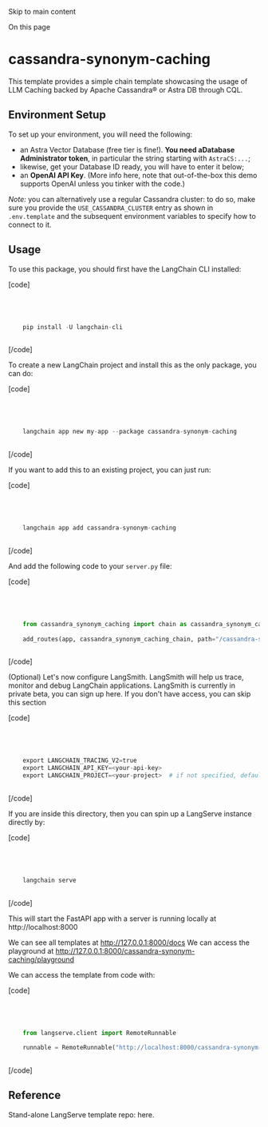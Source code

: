 

Skip to main content

On this page

# cassandra-synonym-caching

This template provides a simple chain template showcasing the usage of LLM Caching backed by Apache Cassandra® or Astra DB through CQL.

## Environment Setup​

To set up your environment, you will need the following:

  * an Astra Vector Database (free tier is fine!). **You need aDatabase Administrator token**, in particular the string starting with `AstraCS:...`;
  * likewise, get your Database ID ready, you will have to enter it below;
  * an **OpenAI API Key**. (More info here, note that out-of-the-box this demo supports OpenAI unless you tinker with the code.)

 _Note:_ you can alternatively use a regular Cassandra cluster: to do so, make sure you provide the `USE_CASSANDRA_CLUSTER` entry as shown in `.env.template` and the subsequent environment variables
to specify how to connect to it.

## Usage​

To use this package, you should first have the LangChain CLI installed:

[code]
```python




    pip install -U langchain-cli  
    


```
[/code]


To create a new LangChain project and install this as the only package, you can do:

[code]
```python




    langchain app new my-app --package cassandra-synonym-caching  
    


```
[/code]


If you want to add this to an existing project, you can just run:

[code]
```python




    langchain app add cassandra-synonym-caching  
    


```
[/code]


And add the following code to your `server.py` file:

[code]
```python




    from cassandra_synonym_caching import chain as cassandra_synonym_caching_chain  
      
    add_routes(app, cassandra_synonym_caching_chain, path="/cassandra-synonym-caching")  
    


```
[/code]


(Optional) Let's now configure LangSmith. LangSmith will help us trace, monitor and debug LangChain applications. LangSmith is currently in private beta, you can sign up here. If you don't have
access, you can skip this section

[code]
```python




    export LANGCHAIN_TRACING_V2=true  
    export LANGCHAIN_API_KEY=<your-api-key>  
    export LANGCHAIN_PROJECT=<your-project>  # if not specified, defaults to "default"  
    


```
[/code]


If you are inside this directory, then you can spin up a LangServe instance directly by:

[code]
```python




    langchain serve  
    


```
[/code]


This will start the FastAPI app with a server is running locally at http://localhost:8000

We can see all templates at http://127.0.0.1:8000/docs We can access the playground at http://127.0.0.1:8000/cassandra-synonym-caching/playground

We can access the template from code with:

[code]
```python




    from langserve.client import RemoteRunnable  
      
    runnable = RemoteRunnable("http://localhost:8000/cassandra-synonym-caching")  
    


```
[/code]


## Reference​

Stand-alone LangServe template repo: here.

